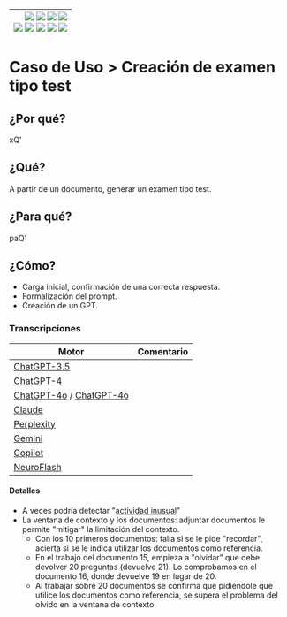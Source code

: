 <div align=right>

|[![](https://img.shields.io/badge/-Inicio-FFF?style=flat&logo=Emlakjet&logoColor=black)](/README.md) [![](https://img.shields.io/badge/-Introducción-FFF?style=flat&logo=abbrobotstudio&logoColor=black)](/documentos/intro.md) [![](https://img.shields.io/badge/-Modelos_de_lenguaje-FFF?style=flat&logo=LiveChat&logoColor=black)](/documentos/LLMs.md) [![](https://img.shields.io/badge/-Panorámica-FFF?style=flat&logo=openstreetmap&logoColor=black)](/documentos/panoramica.md)<br>  [![](https://img.shields.io/badge/-Prompts-FFF?style=flat&logo=Proton&logoColor=black)](/documentos/prompts/README.md) [![](https://img.shields.io/badge/-Ing,_de_prompts-FFF?style=flat&logo=googleearthengine&logoColor=black)](/documentos/ingenieriaDePrompts/README.md) [![](https://img.shields.io/badge/-Patrones-FFF?style=flat&logo=textpattern&logoColor=black)](/documentos/ingenieriaDePrompts/patrones/README.md) [![](https://img.shields.io/badge/8vP-FFF?style=flat&logo=v8&logoColor=black)](/documentos/prompts/mejoresPracticas/8virtudesDelPrompting.md) [![](https://img.shields.io/badge/-Casos_de_uso-FFF?style=flat&logo=gitbook&logoColor=black)](/documentos/casosDeUso/README.md)|
|-:|

</div>

# Caso de Uso > Creación de examen tipo test

## ¿Por qué?

xQ'

## ¿Qué?

A partir de un documento, generar un examen tipo test.

## ¿Para qué?

paQ'

## ¿Cómo?

- Carga inicial, confirmación de una correcta respuesta.
- Formalización del prompt.
- Creación de un GPT.

### Transcripciones

|Motor|Comentario|
|-|-|
[ChatGPT-3.5]()|
[ChatGPT-4]()|
[ChatGPT-4o](https://chatgpt.com/share/dc4137bb-0c94-4fda-a871-28217e96ce5f) / [ChatGPT-4o](https://chatgpt.com/share/bcc45227-a4a0-4927-b834-fee86e6cb86d)|
[Claude]()|
[Perplexity]()|
[Gemini]()|
[Copilot]()|
[NeuroFlash]()|

#### Detalles

- A veces podría detectar "[actividad inusual](/documentos/imagenes/actividadInusual.png)"
- La ventana de contexto y los documentos: adjuntar documentos le permite "mitigar" la limitación del contexto.
  - Con los 10 primeros documentos: falla si se le pide "recordar", acierta si se le indica utilizar los documentos como referencia.
  - En el trabajo del documento 15, empieza a "olvidar" que debe devolver 20 preguntas (devuelve 21). Lo comprobamos en el documento 16, donde devuelve 19 en lugar de 20.
  - Al trabajar sobre 20 documentos se confirma que pidiéndole que utilice los documentos como referencia, se supera el problema del olvido en la ventana de contexto.
  